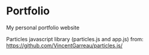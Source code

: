 # Portfolio
My personal portfolio website

Particles javascript library (particles.js and app.js) from:
https://github.com/VincentGarreau/particles.js/

